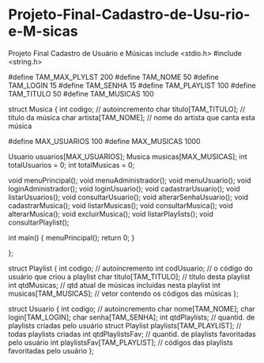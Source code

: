# Projeto-Final-Cadastro-de-Usu-rio-e-M-sicas
Projeto Final  Cadastro de Usuário e Músicas
include <stdio.h>
#include <string.h>

#define TAM_MAX_PLYLST 200
#define TAM_NOME 50
#define TAM_LOGIN 15
#define TAM_SENHA 15
#define TAM_PLAYLIST 100
#define TAM_TITULO 50
#define TAM_MUSICAS 100

struct Musica {
    int codigo; // autoincremento
    char titulo[TAM_TITULO]; // título da música
    char artista[TAM_NOME]; // nome do artista que canta esta música 

#define MAX_USUARIOS 100
#define MAX_MUSICAS 1000

Usuario usuarios[MAX_USUARIOS];
Musica musicas[MAX_MUSICAS];
int totalUsuarios = 0;
int totalMusicas = 0;

void menuPrincipal();
void menuAdministrador();
void menuUsuario();
void loginAdministrador();
void loginUsuario();
void cadastrarUsuario();
void listarUsuarios();
void consultarUsuario();
void alterarSenhaUsuario();
void cadastrarMusica();
void listarMusicas();
void consultarMusica();
void alterarMusica();
void excluirMusica();
void listarPlaylists();
void consultarPlaylist();

int main() {
    menuPrincipal();
    return 0;
}

    
};

struct Playlist {
    int codigo; // autoincremento
    int codUsuario; // o código do usuário que criou a playlist
    char titulo[TAM_TITULO]; // título desta playlist
    int qtdMusicas; // qtd atual de músicas incluídas nesta playlist
    int musicas[TAM_MUSICAS]; // vetor contendo os códigos das músicas
};

struct Usuario {
    int codigo; // autoincremento
    char nome[TAM_NOME];
    char login[TAM_LOGIN];
    char senha[TAM_SENHA];
    int qtdPlaylists; // quantid. de playlists criadas pelo usuário
    struct Playlist playlists[TAM_PLAYLIST]; // todas playlists criadas
    int qtdPlaylistsFav; // quantid. de playlists favoritadas pelo usuário
    int playlistsFav[TAM_PLAYLIST]; // códigos das playlists favoritadas pelo usuário
};
